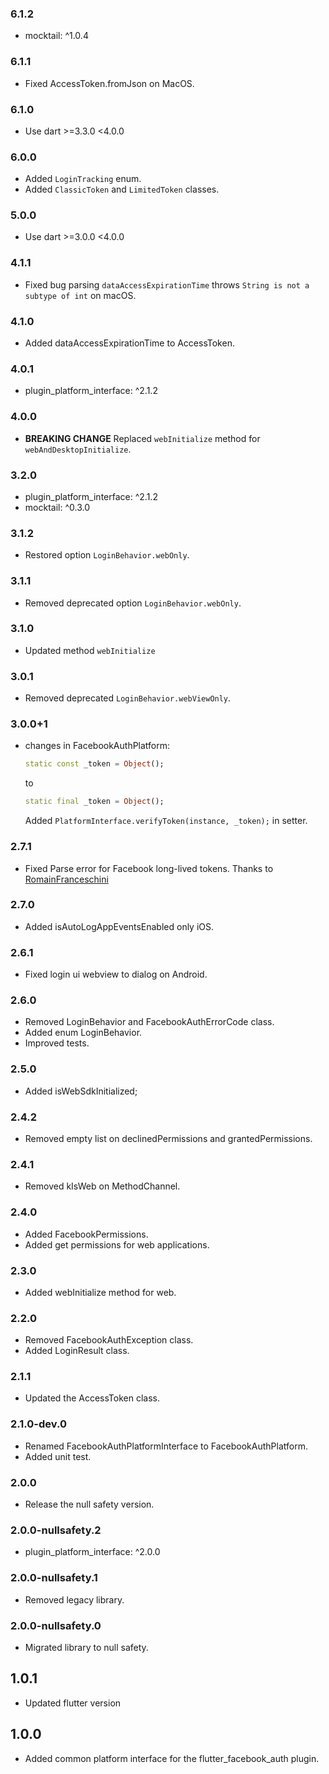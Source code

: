 ### 6.1.2
- mocktail: ^1.0.4

### 6.1.1
- Fixed AccessToken.fromJson on MacOS.

### 6.1.0
- Use dart >=3.3.0 <4.0.0

### 6.0.0
- Added `LoginTracking` enum.
- Added `ClassicToken` and `LimitedToken` classes.

### 5.0.0
- Use dart >=3.0.0 <4.0.0

### 4.1.1
- Fixed bug parsing `dataAccessExpirationTime` throws `String is not a subtype of int` on macOS.
### 4.1.0
- Added dataAccessExpirationTime to AccessToken.
### 4.0.1
- plugin_platform_interface: ^2.1.2
### 4.0.0
- **BREAKING CHANGE**
    Replaced `webInitialize` method for `webAndDesktopInitialize`.
### 3.2.0
- plugin_platform_interface: ^2.1.2
- mocktail: ^0.3.0

### 3.1.2
- Restored option `LoginBehavior.webOnly`.
### 3.1.1
- Removed deprecated option `LoginBehavior.webOnly`.

### 3.1.0
- Updated method `webInitialize`


### 3.0.1
- Removed deprecated `LoginBehavior.webViewOnly`.
### 3.0.0+1
* changes in FacebookAuthPlatform:

    ```dart
    static const _token = Object();
    ```
    to 
    ```dart
    static final _token = Object();
    ```


    Added `PlatformInterface.verifyToken(instance, _token);` in setter.

### 2.7.1
- Fixed Parse error for Facebook long-lived tokens. Thanks to [RomainFranceschini](https://github.com/RomainFranceschini)
### 2.7.0
- Added isAutoLogAppEventsEnabled only iOS.

### 2.6.1
- Fixed login ui webview to dialog on Android.
### 2.6.0
- Removed LoginBehavior and FacebookAuthErrorCode class.
- Added enum LoginBehavior.
- Improved tests.
### 2.5.0
- Added isWebSdkInitialized;

### 2.4.2
- Removed empty list on declinedPermissions and grantedPermissions.

### 2.4.1
- Removed kIsWeb on MethodChannel.
### 2.4.0
- Added FacebookPermissions.
- Added get permissions for web applications.

### 2.3.0
- Added webInitialize method for web.

### 2.2.0
- Removed FacebookAuthException class.
- Added LoginResult class.

### 2.1.1
- Updated the AccessToken class.


### 2.1.0-dev.0
- Renamed FacebookAuthPlatformInterface to FacebookAuthPlatform.
- Added unit test.

### 2.0.0
-  Release the null safety version.

### 2.0.0-nullsafety.2
-  plugin_platform_interface: ^2.0.0

### 2.0.0-nullsafety.1
-  Removed legacy library.

### 2.0.0-nullsafety.0
-  Migrated library to null safety.


## 1.0.1
- Updated flutter version


## 1.0.0
- Added common platform interface for the flutter_facebook_auth plugin.
